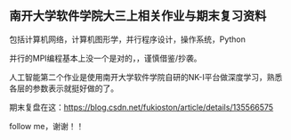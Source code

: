 ## 南开大学软件学院大三上相关作业与期末复习资料

包括计算机网络，计算机图形学，并行程序设计，操作系统，Python

并行的MPI编程基本上没一个是对的，，谨慎借鉴/抄袭。

人工智能第二个作业是使用南开大学软件学院自研的NK-I平台做深度学习，熟悉各层的参数表示就挺好做的了。

期末复盘在这：https://blog.csdn.net/fukioston/article/details/135566575

follow me，谢谢！！
